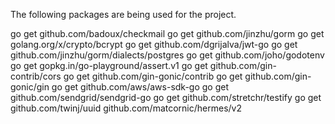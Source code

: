 The following packages are being used for the project.

go get github.com/badoux/checkmail
go get github.com/jinzhu/gorm
go get golang.org/x/crypto/bcrypt
go get github.com/dgrijalva/jwt-go
go get github.com/jinzhu/gorm/dialects/postgres
go get github.com/joho/godotenv
go get gopkg.in/go-playground/assert.v1
go get github.com/gin-contrib/cors
go get github.com/gin-gonic/contrib
go get github.com/gin-gonic/gin
go get github.com/aws/aws-sdk-go
go get github.com/sendgrid/sendgrid-go
go get github.com/stretchr/testify
go get github.com/twinj/uuid
github.com/matcornic/hermes/v2
